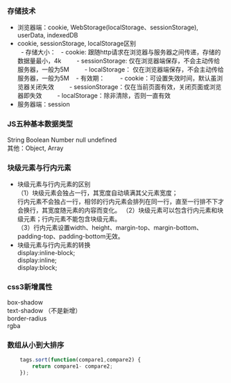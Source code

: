 ### 存储技术
- 浏览器端：cookie, WebStorage(localStorage、sessionStorage), userData, indexedDB
- cookie, sessionStorage, localStorage区别 <br>
    - 存储大小：
         - cookie: 跟随http请求在浏览器与服务器之间传递，存储的数据量最小，4k
         - sessionStorage: 仅在浏览器端保存，不会主动传给服务器，一般为5M
         - localStorage： 仅在浏览器端保存，不会主动传给服务器，一般为5M
    - 有效期：
         - cookie：可设置失效时间，默认虽浏览器关闭失效
         - sessionStorage：仅在当前页面有效，关闭页面或浏览器即失效
         - localStorage：除非清除，否则一直有效
- 服务器端：session
### JS五种基本数据类型  <br>
String Boolean Number null undefined <br>
其他：Object, Array
### 块级元素与行内元素
- 块级元素与行内元素的区别 <br>
（1）块级元素会独占一行，其宽度自动填满其父元素宽度；<br>
行内元素不会独占一行，相邻的行内元素会排列在同一行，直至一行排不下才会换行，其宽度随元素的内容而变化。
（2）块级元素可以包含行内元素和块级元素；行内元素不能包含块级元素。<br>
（3）行内元素设置width、height、margin-top、margin-bottom、padding-top、padding-bottom无效。<br>
- 块级元素与行内元素的转换 <br>
display:inline-block; <br>
display:inline; <br>
display:block; <br>
### css3新增属性 <br>
box-shadow <br>
text-shadow （不是新增）<br>
border-radius <br>
rgba <br>
### 数组从小到大排序
```javascript
    tags.sort(function(compare1,compare2) {
        return compare1- compare2;
    });
```
### 
